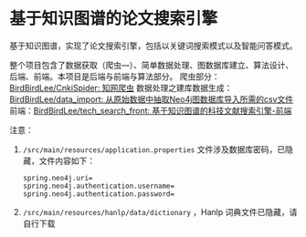 # 基于知识图谱的论文搜索引擎
基于知识图谱，实现了论文搜索引擎，包括以关键词搜索模式以及智能问答模式。  

整个项目包含了数据获取（爬虫—）、简单数据处理、图数据库建立、算法设计、后端、前端。本项目是后端与前端与算法部分。
爬虫部分：[BirdBirdLee/CnkiSpider: 知网爬虫](https://github.com/BirdBirdLee/CnkiSpider)
数据处理之建库数据生成：[BirdBirdLee/data_import: 从原始数据中抽取Neo4j图数据库导入所需的csv文件](https://github.com/BirdBirdLee/data_import)
前端：[BirdBirdLee/tech_search_front: 基于知识图谱的科技文献搜索引擎-前端](https://github.com/BirdBirdLee/tech_search_front)

注意：
1. `/src/main/resources/application.properties` 文件涉及数据库密码，已隐藏，文件内容如下：
    ```
    spring.neo4j.uri=
    spring.neo4j.authentication.username=
    spring.neo4j.authentication.password=
    ```

2. `/src/main/resources/hanlp/data/dictionary` ，Hanlp 词典文件已隐藏，请自行下载
